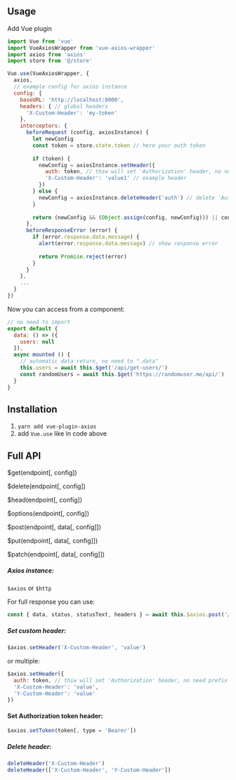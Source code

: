 ## Usage
Add Vue plugin
```js
import Vue from 'vue'
import VueAxiosWrapper from 'vue-axios-wrapper'
import axios from 'axios'
import store from '@/store'

Vue.use(VueAxiosWrapper, {
  axios, 
  // example config for axios instance
  config: { 
    baseURL: 'http://localhost:8000',
    headers: { // global headers
      'X-Custom-Header': 'my-token'
    },
    interceptors: {
      beforeRequest (config, axiosInstance) {
        let newConfig
        const token = store.state.token // here your auth token
  
        if (token) {
          newConfig = axiosInstance.setHeader({
            auth: token, // thiw will set 'Authorization' header, no need prefix 'Bearer '
            'X-Custom-Header': 'value1' // example header
          })
        } else {
          newConfig = axiosInstance.deleteHeader('auth') // delete 'Authorization' header if token expired
        }
  
        return (newConfig && (Object.assign(config, newConfig))) || config
      },
      beforeResponseError (error) {
        if (error.response.data.message) {
          alert(error.response.data.message) // show response error
  
          return Promise.reject(error)
        }
      }
    },
    ...
  }
})
```
Now you can access from a component: 

```js
// no need to import
export default {
  data: () => ({
    users: null
  }),
  async mounted () {
    // automatic data return, no need to ".data"
    this.users = await this.$get('/api/get-users/')
    const randomUsers = await this.$get('https://randomuser.me/api/')
  }
}
```

## Installation

1. `yarn add vue-plugin-axios`
2. add `Vue.use` like in code above



## Full API
$get(endpoint[, config])

$delete(endpoint[, config])

$head(endpoint[, config])

$options(endpoint[, config])

$post(endpoint[, data[, config]])

$put(endpoint[, data[, config]])

$patch(endpoint[, data[, config]])

##### Axios instance:
`$axios` or `$http`

For full response you can use:
```js 
const { data, status, statusText, headers } = await this.$axios.post('/api/get-users')
```

##### Set custom header:
```js
$axios.setHeader('X-Custom-Header', 'value')
```
or multiple:
```js
$axios.setHeader({
  auth: token, // thiw will set 'Authorization' header, no need prefix 'Bearer '
  'X-Custom-Header': 'value',
  'Y-Custom-Header': 'value'
})
```

#### Set Authorization token header:
```js 
$axios.setToken(token[, type = 'Bearer'])
```

##### Delete header: 
```js
deleteHeader('X-Custom-Header')
deleteHeader(['X-Custom-Header', 'Y-Custom-Header'])
```
